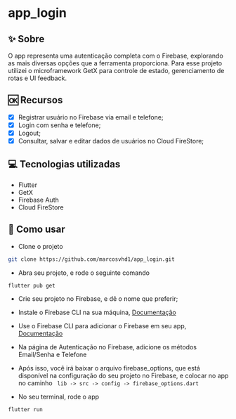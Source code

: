 # app_login

## ✨ Sobre
O app representa uma autenticação completa com o Firebase, explorando as mais diversas opções que a ferramenta proporciona.
Para esse projeto utilizei o microframework GetX para controle de estado, gerenciamento de rotas e UI feedback.

## 🆗 Recursos
- [x] Registrar usuário no Firebase via email e telefone;
- [x] Login com senha e telefone;
- [x] Logout;
- [x] Consultar, salvar e editar dados de usuários no Cloud FireStore;

## 💻 Tecnologias utilizadas
- Flutter
- GetX
- Firebase Auth
- Cloud FireStore

## 🚀 Como usar
- Clone o projeto

```sh
git clone https://github.com/marcosvhd1/app_login.git
```

- Abra seu projeto, e rode o seguinte comando

```sh
flutter pub get
```

- Crie seu projeto no Firebase, e dê o nome que preferir;

- Instale o Firebase CLI na sua máquina, <a href="https://firebase.google.com/docs/cli">Documentação</a>

- Use o Firebase CLI para adicionar o Firebase em seu app, <a href="https://firebase.google.com/docs/flutter/setup?platform=android">Documentação</a>

- Na página de Autenticação no Firebase, adicione os métodos Email/Senha e Telefone

- Após isso, você irá baixar o arquivo firebase_options, que está disponível na configuração do seu projeto no Firebase, e colocar no app no caminho
``` lib -> src -> config -> firebase_options.dart```

- No seu terminal, rode o app
```sh
flutter run
```
